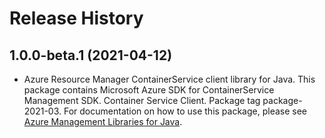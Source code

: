 # Release History

## 1.0.0-beta.1 (2021-04-12)

- Azure Resource Manager ContainerService client library for Java. This package contains Microsoft Azure SDK for ContainerService Management SDK. Container Service Client. Package tag package-2021-03. For documentation on how to use this package, please see [Azure Management Libraries for Java](https://aka.ms/azsdk/java/mgmt).
